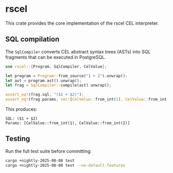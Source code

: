 # rscel

This crate provides the core implementation of the rscel CEL interpreter.

## SQL compilation

The `SqlCompiler` converts CEL abstract syntax trees (ASTs) into SQL fragments that can be executed in PostgreSQL.

```rust
use rscel::{Program, SqlCompiler, CelValue};

let program = Program::from_source("1 + 2").unwrap();
let ast = program.ast().unwrap();
let frag = SqlCompiler::compile(ast).unwrap();

assert_eq!(frag.sql, "($1 + $2)");
assert_eq!(frag.params, vec![CelValue::from_int(1), CelValue::from_int(2)]);
```

This produces:

```
SQL: ($1 + $2)
Params: [CelValue::from_int(1), CelValue::from_int(2)]
```

## Testing

Run the full test suite before committing:

```bash
cargo +nightly-2025-08-08 test
cargo +nightly-2025-08-08 test --no-default-features
```

